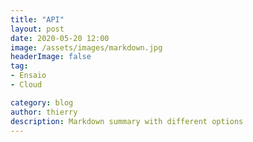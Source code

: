 ```yaml
---
title: "API"
layout: post
date: 2020-05-20 12:00
image: /assets/images/markdown.jpg
headerImage: false
tag:
- Ensaio
- Cloud

category: blog
author: thierry
description: Markdown summary with different options
---
```

